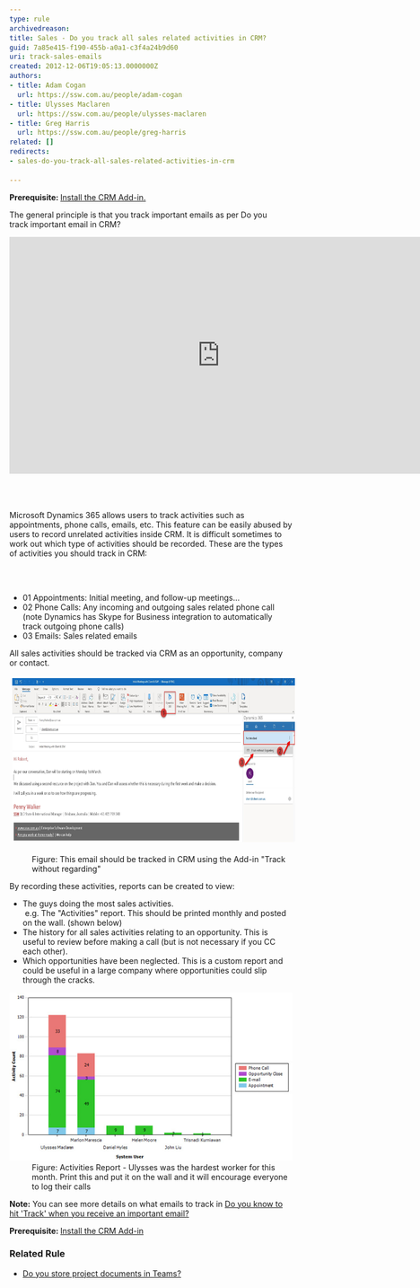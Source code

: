 ```yaml
---
type: rule
archivedreason: 
title: Sales - Do you track all sales related activities in CRM?
guid: 7a85e415-f190-455b-a0a1-c3f4a24b9d60
uri: track-sales-emails
created: 2012-12-06T19:05:13.0000000Z
authors:
- title: Adam Cogan
  url: https://ssw.com.au/people/adam-cogan
- title: Ulysses Maclaren
  url: https://ssw.com.au/people/ulysses-maclaren
- title: Greg Harris
  url: https://ssw.com.au/people/greg-harris
related: []
redirects:
- sales-do-you-track-all-sales-related-activities-in-crm

---
```



<p><strong>​​​​Prerequisite: </strong><a href="/_layouts/15/FIXUPREDIRECT.ASPX?WebId=3dfc0e07-e23a-4cbb-aac2-e778b71166a2&TermSetId=07da3ddf-0924-4cd2-a6d4-a4809ae20160&TermId=31d6b133-8ed2-4ef4-b0b8-33bfebd85d10">Install the CRM Add-in.</a><br></p><p>The general principle is that you track important emails as per Do you track important​ email in CRM?​<br></p><div class="ms-rtestate-read ms-rte-embedcode ms-rte-embedil ms-rtestate-notify s4-wpActive"><iframe width="750" height="422" src="https://www.youtube.com/embed/Mna0QBFB6CU" frameborder="0"></iframe> </div><p><br></p><p>Microsoft Dynamics 365 allows users to track activities such as appointments, phone calls, emails, etc. This feature can be easily abused by users to record unrelated activities inside CRM. It is difficult sometimes to work out which type of activities should be recorded. These are the types of activities you should track in CRM:<br></p>
<br><excerpt class='endintro'></excerpt><br>
<ul><li>01 Appointments: Initial meeting, and follow-up meetings...</li><li>02 Phone Calls: Any incoming and outgoing sales related phone call (note Dynamics has Skype for Business integration to automatically track outgoing phone calls)</li><li>03 Emails: Sales related emails</li></ul><p>All sales activities should be tracked via CRM as an opportunity, company or contact.<br></p><dl class="ssw15-rteElement-ImageArea"><img src="Track-an-appointment.jpg" alt="Track-an-appointment.jpg" style="margin:5px;width:750px;height:292px;" /></dl><dl><dd class="ssw15-rteElement-FigureNormal">Figure: This email should be tracked in CRM using the Add-in "Track without regarding"<br></dd></dl><p>By recording these activities, reports can be created to view:<br></p><ul><li>The guys doing the most sales activities.<br> e.g. The "Activities" report. This should be printed monthly and posted on the wall. (shown below)</li><li><span style="background-color:initial;">The history fo​r all sales activities relating to an opportunity. This is useful to review before making a call (but is not necessary if you CC each other).</span></li><li><span style="background-color:initial;"></span><span style="background-color:initial;">Which opportunities have been neglected. This is a custom report and could be useful in a large company where opportunities could slip through the cracks.</span></li></ul><dl class="image"><dt> <img src="TrackingGraph.jpg" alt="Work tracking gragh" /> </dt><dd> Figure: Activities Report - Ulysses was the hardest worker for this month. Print this and put it on the wall and it will encourage everyone to log their calls </dd></dl><p><b>Note:</b> You can see more details on what emails to track in <a href="/Pages/Hit-Track-in-CRM-when-you-receive-an-important-email.aspx">Do you know to hit 'Track' when you receive an important​ email?​ </a></p><p><strong>Prerequisite: </strong><a href=/install-the-2-add-ins>Install the CRM Add-in</a></p><h3 class="ssw15-rteElement-H3">Related Rule<br></h3><p></p><ul><li><a href=/the-best-place-to-store-documents-and-share-them>​Do you store project documents in Teams?</a>​<br></li></ul>


